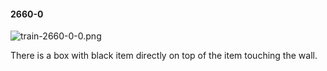 #### 2660-0
![train-2660-0-0.png](https://github.com/lil-lab/nlvr/raw/master/nlvr/train/images/50/train-2660-0-0.png "train-2660-0-0.png")

There is a box with black item directly on top of the item touching the wall.